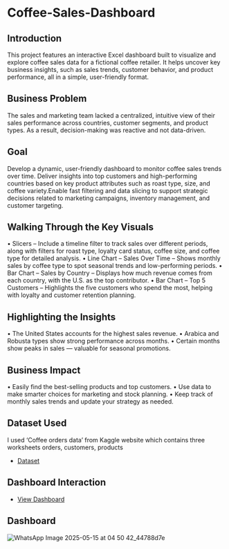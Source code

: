 # Coffee-Sales-Dashboard
## Introduction
This project features an interactive Excel dashboard built to visualize and explore coffee sales data for a fictional coffee retailer. It helps uncover key business insights, such as sales trends, customer behavior, and product performance, all in a simple, user-friendly format.
## Business Problem
The sales and marketing team lacked a centralized, intuitive view of their sales performance across countries, customer segments, and product types. As a result, decision-making was reactive and not data-driven.
## Goal
Develop a dynamic, user-friendly dashboard to monitor coffee sales trends over time. Deliver insights into top customers and high-performing countries based on key product attributes such as roast type, size, and coffee variety.Enable fast filtering and data slicing to support strategic decisions related to marketing campaigns, inventory management, and customer targeting.
## Walking Through the Key Visuals
•	Slicers – Include a timeline filter to track sales over different periods, along with filters for roast type, loyalty card status, coffee size, and coffee type for detailed analysis.
•	Line Chart – Sales Over Time – Shows monthly sales by coffee type to spot seasonal trends and low-performing periods.
• Bar Chart – Sales by Country – Displays how much revenue comes from each country, with the U.S. as the top contributor.
• Bar Chart – Top 5 Customers – Highlights the five customers who spend the most, helping with loyalty and customer retention planning.
## Highlighting the Insights
•	The United States accounts for the highest sales revenue.
•	Arabica and Robusta types show strong performance across months.
•	Certain months show peaks in sales — valuable for seasonal promotions.
## Business Impact
•	Easily find the best-selling products and top customers.
•	Use data to make smarter choices for marketing and stock planning.
•	Keep track of monthly sales trends and update your strategy as needed.
## Dataset Used
I used ‘Coffee orders data’ from Kaggle website which contains three worksheets orders, customers, products
- <a href="https://www.kaggle.com/datasets/mohammadkaiftahir/coffee-orders-data">Dataset</a>
## Dashboard Interaction
- <a href="https://github.com/iSanchaita/Coffee-Sales-Dashboard/blob/main/Coffee%20Sales%20Dashboard.xlsx">View Dashboard</a>
## Dashboard
![WhatsApp Image 2025-05-15 at 04 50 42_44788d7e](https://github.com/user-attachments/assets/84643fbe-64a2-43cf-b38c-ef213a4e0d40)














